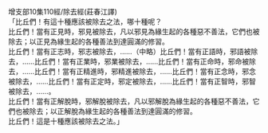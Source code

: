 增支部10集110經/除去經(莊春江譯)  
「比丘們！有這十種應該被除去之法，哪十種呢？  
比丘們！當有正見時，邪見被除去，凡以邪見為緣生起的各種惡不善法，它們也被除去；以正見為緣生起的各種善法到達圓滿的修習。  
比丘們！當有正志時，邪志被除去，……（中略）比丘們！當有正語時，邪語被除去，……比丘們！當有正業時，邪業被除去，……比丘們！當有正命時，邪命被除去，……比丘們！當有正精進時，邪精進被除去，……比丘們！當有正念時，邪念被除去，……比丘們！當有正定時，邪定被除去，……比丘們！當有正智時，邪智被除去，……。  
比丘們！當有正解脫時，邪解脫被除去，凡以邪解脫為緣生起的各種惡不善法，它們也被除去；以正解脫為緣生起的各種善法到達圓滿的修習。  
比丘們！這是十種應該被除去之法。」  
  
  
